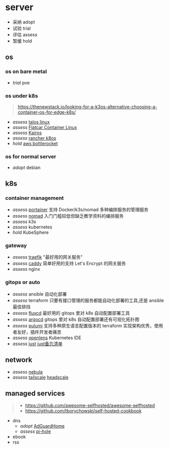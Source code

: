 # server

- 采纳 adopt
- 试验 trial
- 评估 assess
- 暂缓 hold

## os

### os on bare metal

- *trial* pve

### os under k8s

> https://thenewstack.io/looking-for-a-k3os-alternative-choosing-a-container-os-for-edge-k8s/

- *assess* [talos linux](https://github.com/siderolabs/talos)
- *assess* [Flatcar Container Linux](https://github.com/flatcar/Flatcar)
- *assess* [Kairos](https://github.com/kairos-io/kairos)
- *assess* [rancher k8os](https://github.com/rancher/k3os)
- *hold* [aws bottlerocket](https://github.com/bottlerocket-os/bottlerocket)

### os for normal server

- *adopt* debian

## k8s

### container management

- *assess* [portainer](https://docs.portainer.io/) 支持 Docker/k3s/nomad 多种编排服务的管理服务
- *assess* [nomad](https://github.com/hashicorp/nomad) 入门门槛较低但缺乏教学资料的编排服务
- *assess* k3s
- *assess* kubernetes
- *hold* KubeSphere

### gateway

- *assess* [traefik](https://doc.traefik.io/traefik/) "最好用的网关服务"
- *assess* [caddy](https://caddyserver.com/) 简单好用的支持 Let's Encrypt 的网关服务
- *assess* nginx

### gitops or auto

- *assess* ansible 自动化部署
- *assess* terraform 只要有接口管理的服务都能自动化部署的工具,还是 ansible 最佳排挡
- *assess* [fluxcd](https://fluxcd.io/flux/) 最好用的 gitops 里对 k8s 自动配置部署工具
- *assess* [argocd](https://argo-cd.readthedocs.io) gitops 里对 k8s 自动配置部署还有可视化拓扑图
- *assess* [pulumi](https://www.pulumi.com/) 支持多种原生语言配置版本的 terraform 实现架构优秀，使用者友好，插件开发者痛苦
- *assess* [openlens](https://github.com/lensapp/lens) Kubernetes IDE
- *assess* [just](https://github.com/casey/just) [just备忘清单](https://wangchujiang.com/reference/docs/justfile.html)

## network

- *assess* [nebula](https://github.com/slackhq/nebula)
- *assess* [tailscale](https://github.com/tailscale/tailscale) [headscale](https://github.com/juanfont/headscale)

## managed services

> - https://github.com/awesome-selfhosted/awesome-selfhosted
> - https://github.com/tborychowski/self-hosted-cookbook

- dns
  - *adopt* [AdGuardHome](https://github.com/AdguardTeam/AdGuardHome)
  - *assess* [pi-hole](https://github.com/pi-hole/pi-hole)
- ebook
- rss
